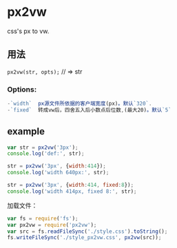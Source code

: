 # px2vw
css's px to vw.
## 用法
`px2vw(str, opts);`
// => str

### Options:
```js
-`width`  px源文件所依据的客户端宽度(px)。默认`320`. 
-`fixed`  转成vw后，四舍五入后小数点后位数,(最大20)。默认`5`
```
## example
```js
var str = px2vw('3px');
console.log('def:', str);

str = px2vw('3px', {width:414});
console.log('width 640px:', str);

str = px2vw('3px', {width:414, fixed:8});
console.log('width 414px, fixed 8:', str);
```
加载文件：
```js
var fs = require('fs');
var px2vw = require('px2vw');
var src = fs.readFileSync('./style.css').toString();
fs.writeFileSync('./style_px2vw.css', px2vw(src));
```
